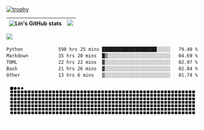 [![trophy](https://github-profile-trophy.vercel.app/?username=ocss884&column=7)](https://github.com/ocss884)

| ![Lin's GitHub stats](https://github-readme-stats.vercel.app/api?username=ocss884&show_icons=true&hide_border=True&count_private=true) | ![](https://github-readme-streak-stats.herokuapp.com?user=ocss884&hide_border=true&date_format=M%20j%5B%2C%20Y%5D&ring=7EDDCF&fire=7EDDCF") |
| ------------------------------------------------------------ | ------------------------------------------------------------ |

![](https://komarev.com/ghpvc/?username=ocss884&color=brightgreen)

<!--START_SECTION:waka-->

```txt
Python             598 hrs 25 mins ████████████████████░░░░░   79.40 %
Markdown           35 hrs 20 mins  █▒░░░░░░░░░░░░░░░░░░░░░░░   04.69 %
TOML               22 hrs 22 mins  ▓░░░░░░░░░░░░░░░░░░░░░░░░   02.97 %
Bash               21 hrs 26 mins  ▓░░░░░░░░░░░░░░░░░░░░░░░░   02.84 %
Other              13 hrs 6 mins   ▒░░░░░░░░░░░░░░░░░░░░░░░░   01.74 %
```

<!--END_SECTION:waka-->

<p align="center">
   <img src="https://github.com/ocss884/ocss884/blob/output/github-snake.svg" alt="snake">
</p>
